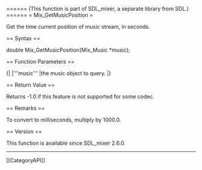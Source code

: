 ====== (This function is part of SDL_mixer, a separate library from SDL.) ======
= Mix_GetMusicPosition =

Get the time current position of music stream, in seconds.

== Syntax ==

<syntaxhighlight lang='c'>
double Mix_GetMusicPosition(Mix_Music *music);
</syntaxhighlight>

== Function Parameters ==

{|
|'''music'''
|the music object to query.
|}

== Return Value ==

Returns -1.0 if this feature is not supported for some codec.

== Remarks ==

To convert to milliseconds, multiply by 1000.0.

== Version ==

This function is available since SDL_mixer 2.6.0.

----
[[CategoryAPI]]


